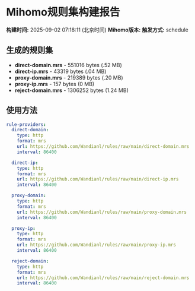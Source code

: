 # Mihomo规则集构建报告

**构建时间:** 2025-09-02 07:18:11 (北京时间)
**Mihomo版本:** 
**触发方式:** schedule

## 生成的规则集

- **direct-domain.mrs** - 551016 bytes (.52 MB)
- **direct-ip.mrs** - 43319 bytes (.04 MB)
- **proxy-domain.mrs** - 219389 bytes (.20 MB)
- **proxy-ip.mrs** - 157 bytes (0 MB)
- **reject-domain.mrs** - 1306252 bytes (1.24 MB)

## 使用方法

```yaml
rule-providers:
  direct-domain:
    type: http
    format: mrs
    url: https://github.com/Wandianl/rules/raw/main/direct-domain.mrs
    interval: 86400

  direct-ip:
    type: http
    format: mrs
    url: https://github.com/Wandianl/rules/raw/main/direct-ip.mrs
    interval: 86400

  proxy-domain:
    type: http
    format: mrs
    url: https://github.com/Wandianl/rules/raw/main/proxy-domain.mrs
    interval: 86400

  proxy-ip:
    type: http
    format: mrs
    url: https://github.com/Wandianl/rules/raw/main/proxy-ip.mrs
    interval: 86400

  reject-domain:
    type: http
    format: mrs
    url: https://github.com/Wandianl/rules/raw/main/reject-domain.mrs
    interval: 86400

```
